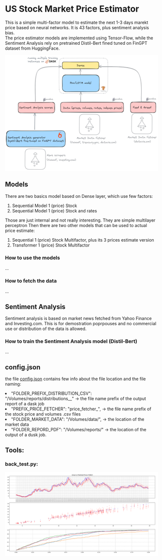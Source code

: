 # US Stock Market Price Estimator
This is a simple multi-factor model to estimate the next 1-3 days marekt price based on neural networks.
It is 43 factors, plus sentiment analysis bias. <br>
The price estimator models are implemented using Tensor-Flow, while the Sentiment Analysis rely on 
pretrained Distil-Bert fined tuned on FinGPT dataset from HuggingFace.<br>


![plot](./imgs/arch_d.png?raw=true)

## Models 
There are two basics model based on Dense layer, which use few factors:
1. Sequential Model 1 (price) Stock
2. Sequential Model 1 (price) Stock and rates 

Those are just internal and not really interesting. They are simple multilayer perceptron 
Then there are two other models that can be used to actual price estimate: 

1. Sequential 1 (price) Stock Multifactor, plus its 3 prices estimate version 
2. Transformer 1 (price) Stock Multifactor

### How to use the models

...

### How to fetch the data 

...


## Sentiment Analysis
Sentiment analysis is based on market news fetched from Yahoo Finance and Investing.com. This is for demostration poprpouses and 
no commercial use or distribution of the data is allowed. 

### How to train the Sentiment Analysis model (Distil-Bert)
...




## config.json
the file [config.json](./config.json) contains few info about the file location and the file naming: 
    <li>"FOLDER_PREFIX_DISTRIBUTION_CSV": "/Volumes/reports/distributions__" -> the file name prefix of the output report of a dask job
    <li>"PREFIX_PRICE_FETCHER": "price_fetcher_",  -> the file name prefix of the stock price and volumes .csv files 
    <li>"FOLDER_MARKET_DATA": "/Volumes/data/",  -> the location of the market data
    <li>"FOLDER_REPORD_PDF": "/Volumes/reports/" -> the location of the output of a dusk job. 



## Tools: 
### back_test.py: 
![Alt text](./imgs/back_test.png?width=250&height=150)


